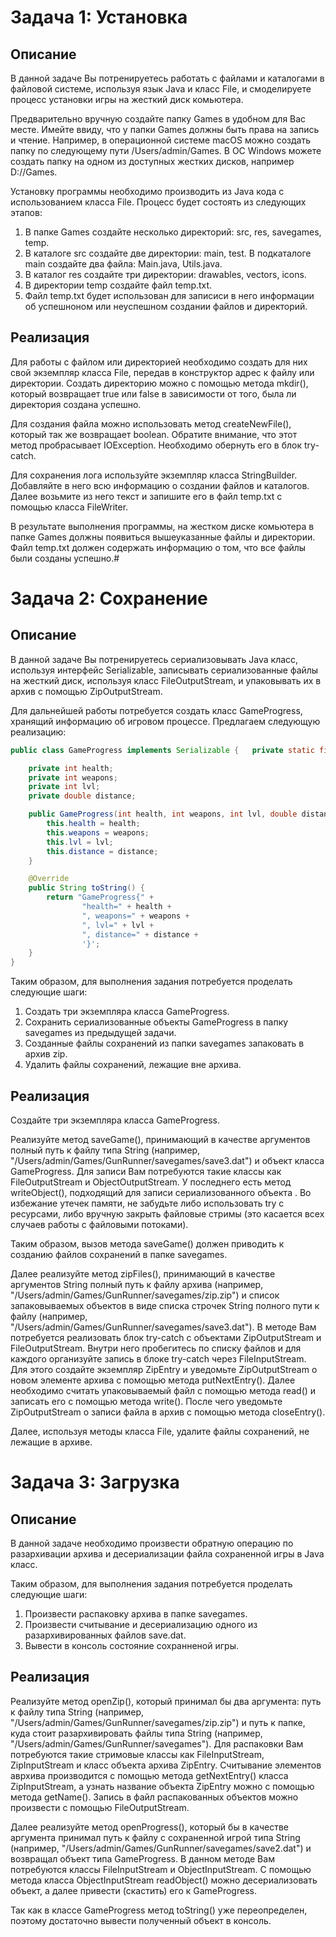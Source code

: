 # **Задача 1: Установка**
## **Описание**
В данной задаче Вы потренируетесь работать с файлами и каталогами в файловой системе, используя язык Java и класс File, и смоделируете процесс установки игры на жесткий диск комьютера.

Предварительно вручную создайте папку Games в удобном для Вас месте. Имейте ввиду, что у папки Games должны быть права на запись и чтение. Например, в операционной системе macOS можно создать папку по следующему пути /Users/admin/Games. В ОС Windows можете создать папку на одном из доступных жестких дисков, например D://Games.

Установку программы необходимо производить из Java кода с использованием класса File. Процесс будет состоять из следующих этапов:

1. В папке Games создайте несколько директорий: src, res, savegames, temp.
2. В каталоге src создайте две директории: main, test.
В подкаталоге main создайте два файла: Main.java, Utils.java.
3. В каталог res создайте три директории: drawables, vectors, icons.
4. В директории temp создайте файл temp.txt.
5. Файл temp.txt будет использован для записиси в него информации об успешноном или неуспешном создании файлов и директорий.

## **Реализация**
Для работы с файлом или директорией необходимо создать для них свой экземпляр класса File, передав в конструктор адрес к файлу или директории. Создать директорию можно с помощью метода mkdir(), который возвращает true или false в зависимости от того, была ли директория создана успешно.

Для создания файла можно использовать метод createNewFile(), который так же возвращает boolean. Обратите внимание, что этот метод пробрасывает IOException. Необходимо обернуть его в блок try-catch.

Для сохранения лога используйте экземпляр класса StringBuilder. Добавляйте в него всю информацию о создании файлов и каталогов. Далее возьмите из него текст и запишите его в файл temp.txt с помощью класса FileWriter.

В результате выполнения программы, на жестком диске комьютера в папке Games должны появиться вышеуказанные файлы и директории. Файл temp.txt должен содержать информацию о том, что все файлы были созданы успешно.#


# **Задача 2: Сохранение**
## **Описание**
В данной задаче Вы потренируетесь сериализовывать Java класс, используя интерфейс Serializable, записывать сериализованные файлы на жесткий диск, используя класс FileOutputStream, и упаковывать их в архив с помощью ZipOutputStream.

Для дальнейшей работы потребуется создать класс GameProgress, хранящий информацию об игровом процессе. Предлагаем следующую реализацию:


```java
public class GameProgress implements Serializable {   private static final long serialVersionUID = 1L;

    private int health;
    private int weapons;
    private int lvl;
    private double distance;

    public GameProgress(int health, int weapons, int lvl, double distance) {
        this.health = health;
        this.weapons = weapons;
        this.lvl = lvl;
        this.distance = distance;
    }

    @Override
    public String toString() {
        return "GameProgress{" +
                "health=" + health +
                ", weapons=" + weapons +
                ", lvl=" + lvl +
                ", distance=" + distance +
                '}';
    }
}
```


Таким образом, для выполнения задания потребуется проделать следующие шаги:

1. Создать три экземпляра класса GameProgress.
2. Сохранить сериализованные объекты GameProgress в папку savegames из предыдущей задачи.
3. Созданные файлы сохранений из папки savegames запаковать в архив zip.
4. Удалить файлы сохранений, лежащие вне архива.
## **Реализация**
Создайте три экземпляра класса GameProgress.

Реализуйте метод saveGame(), принимающий в качестве аргументов полный путь к файлу типа String (например, "/Users/admin/Games/GunRunner/savegames/save3.dat") и объект класса GameProgress. Для записи Вам потребуются такие классы как FileOutputStream и ObjectOutputStream. У последнего есть метод writeObject(), подходящий для записи сериализованного объекта . Во избежание утечек памяти, не забудьте либо использовать try с ресурсами, либо вручную закрыть файловые стримы (это касается всех случаев работы с файловыми потоками).

Таким образом, вызов метода saveGame() должен приводить к созданию файлов сохранений в папке savegames.

Далее реализуйте метод zipFiles(), принимающий в качестве аргументов String полный путь к файлу архива (например, "/Users/admin/Games/GunRunner/savegames/zip.zip") и список запаковываемых объектов в виде списка строчек String полного пути к файлу (например, "/Users/admin/Games/GunRunner/savegames/save3.dat"). В методе Вам потребуется реализовать блок try-catch с объектами ZipOutputStream и FileOutputStream. Внутри него пробегитесь по списку файлов и для каждого организуйте запись в блоке try-catch через FileInputStream. Для этого создайте экземпляр ZipEntry и уведомьте ZipOutputStream о новом элементе архива с помощью метода putNextEntry(). Далее необходимо считать упаковываемый файл с помощью метода read() и записать его с помощью метода write(). После чего уведомьте ZipOutputStream о записи файла в архив с помощью метода closeEntry().

Далее, используя методы класса File, удалите файлы сохранений, не лежащие в архиве.

# **Задача 3: Загрузка**
## **Описание**
В данной задаче необходимо произвести обратную операцию по разархивации архива и десериализации файла сохраненной игры в Java класс.

Таким образом, для выполнения задания потребуется проделать следующие шаги:

1. Произвести распаковку архива в папке savegames.
2. Произвести считывание и десериализацию одного из разархивированных файлов save.dat.
3. Вывести в консоль состояние сохранненой игры.

## **Реализация**
Реализуйте метод openZip(), который принимал бы два аргумента: путь к файлу типа String (например, "/Users/admin/Games/GunRunner/savegames/zip.zip") и путь к папке, куда стоит разархивировать файлы типа String (например, "/Users/admin/Games/GunRunner/savegames"). Для распаковки Вам потребуются такие стримовые классы как FileInputStream, ZipInputStream и класс объекта архива ZipEntry. Считывание элементов аврхива производится с помощью метода getNextEntry() класса ZipInputStream, а узнать название объекта ZipEntry можно с помощью метода getName(). Запись в файл распакованных объектов можно произвести с помощью FileOutputStream.

Далее реализуйте метод openProgress(), который бы в качестве аргумента принимал путь к файлу с сохраненной игрой типа String (например, "/Users/admin/Games/GunRunner/savegames/save2.dat") и возвращал объект типа GameProgress. В данном методе Вам потребуются классы FileInputStream и ObjectInputStream. С помощью метода класса ObjectInputStream readObject() можно десериализовать объект, а далее привести (скастить) его к GameProgress.

Так как в классе GameProgress метод toString() уже переопределен, поэтому достаточно вывести полученный объект в консоль.
